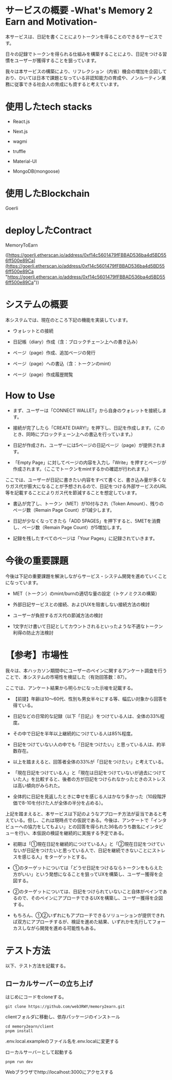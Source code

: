 ﻿# サービスの概要 -What's Memory 2 Earn and Motivation-

  

本サービスは、日記を書くことによりトークンを得ることのできるサービスです。

日々の記録でトークンを得られる仕組みを構築することにより、日記をつける習慣をユーザーが獲得することを狙っています。

我々は本サービスの構築により、リフレクション（内省）機会の増加を企図しており、ひいては日本で課題となっている非認知能力の育成や、ノンルーティン業務に従事できる社会人の育成にも資すると考えています。

  
  

# 使用したtech stacks

- React.js

- Next.js

- wagmi

- truffle

- Material-UI

- MongoDB(mongoose)

  

# 使用したBlockchain

Goerli

  

# deployしたContract

MemoryToEarn

([https://goerli.etherscan.io/address/0xf14c5601479fFBBAD536ba4d5BD556ff500e89Ca](https://goerli.etherscan.io/address/0xf14c5601479fFBBAD536ba4d5BD556ff500e89Ca  "https://goerli.etherscan.io/address/0xf14c5601479fFBBAD536ba4d5BD556ff500e89Ca"))

  

# システムの概要

本システムでは、現在のところ下記の機能を実装しています。

- ウォレットとの接続

- 日記帳（diary）作成（含：ブロックチェーン上への書き込み）

- ページ（page）作成、追加ページの発行

- ページ（page）への書込（含：トークンのmint）

- ページ（page）作成履歴閲覧

  

# How to Use

- まず、ユーザーは「CONNECT WALLET」から自身のウォレットを接続します。

- 接続が完了したら「CREATE DIARY!」を押下し、日記を作成します。（このとき、同時にブロックチェーン上への書込を行っています。）

- 日記が作成され、ユーザーには5ページの日記ページ（page）が提供されます。

- 「Empty Page」に対してページの内容を入力し「Write」を押すとページが作成されます。（ここでトークンをmintするかの確認が行われます。）

ここでは、ユーザーが日記に書きたい内容をすべて書くと、書き込み量が多くなりガス代が膨大になることが予想されるので、日記をつける外部サービスのURL等を記載することによりガス代を節減することを想定しています。

- 書込が完了し、トークン（MET）が10付与され（Token Amount）、残りのページ数（Remain Page Count）が1減少します。

- 日記が少なくなってきたら「ADD 5PAGES」を押下すると、5METを消費し、ページ数（Remain Page Count）が5増加します。

- 記録を残したすべてのページは「Your Pages」に記録されていきます。

  

# 今後の重要課題

今後は下記の重要課題を解決しながらサービス・システム開発を進めていくことになっています。

  

- MET（トークン）のmint/burnの適切な量の設定（トケノミクスの構築）

- 外部日記サービスとの接続、およびUXを阻害しない接続方法の検討

- ユーザーが負担するガス代の節減方法の検討

- 1文字だけ書いて日記としてカウントされるといったような不適なトークン利得の防止方法検討

  

# 【参考】市場性

我々は、本ハッカソン期間中にユーザーのペインに関するアンケート調査を行うことで、本システムの市場性を検証した（有効回答数：87）。

ここでは、アンケート結果から明らかになった示唆を記載する。

  

- 【前提】年齢は10～60代、性別も男女半々にする等、幅広い対象から回答を得ている。

- 日記などの日常的な記録（以下「日記」）をつけている人は、全体の33%程度。

- その中で日記を半年以上継続的につけている人は85%程度。

- 日記をつけていない人の中でも「日記をつけたい」と思っている人は、約半数存在。

- 以上を踏まえると、回答者全体の33%が「日記をつけたい」と考えている。

- 「現在日記をつけている人」と「現在は日記をつけていないが過去につけていた人」を比較すると、後者の方が日記をつけられなかったときのストレスは高い傾向がみられた。

- 全体的に日記を見返したときに幸せを感じる人はかなり多かった（10段階評価で8-10を付けた人が全体の半分を占める）。

  

上記を踏まえると、本サービスは下記のようなアプローチ方法が妥当であると考えている。但し、これは現時点での仮説である。今後は、アンケートで「インタビューへの協力をしてもよい」との回答を得られた36名のうち数名にインタビューを行い、本仮説の検証を継続的に実施する予定である。

  

- 初期は「①現在日記を継続的につけている人」と「②現在日記をつけていないが日記をつけたいと思っている人で、日記を継続できないことにストレスを感じる人」をターゲットとする。

- ①のターゲットについては「どうせ日記をつけるならトークンをもらえた方がいい」という発想になることを狙ってUXを構築し、ユーザー獲得を企図する。

- ②のターゲットについては、日記をつけられていないこと自体がペインであるので、そのペインにアプローチできるUXを構築し、ユーザー獲得を企図する。

- もちろん、①②いずれにもアプローチできるソリューションが提供できれば双方にアプローチするが、検証を進めた結果、いずれかを先行してフォーカスしながら開発を進める可能性もある。

# テスト方法
以下、テスト方法を記載する。

## ローカルサーバーの立ち上げ
はじめにコードをcloneする。

    git clone https://github.com/web3RWY/memory2earn.git

clientフォルダに移動し、依存パッケージのインストール

    cd memory2earn/client
    pnpm install
.env.local.exampleのファイル名を.env.localに変更する

ローカルサーバーとして起動する

    pnpm run dev

Webブラウザでhttp://localhost:3000にアクセスする



